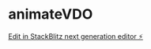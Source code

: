# animateVDO

[Edit in StackBlitz next generation editor ⚡️](https://stackblitz.com/~/github.com/PhaniChandraSekhar/animateVDO)